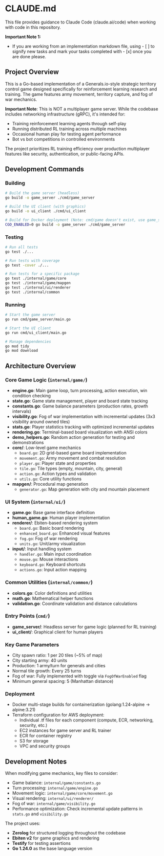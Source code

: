 # CLAUDE.md

This file provides guidance to Claude Code (claude.ai/code) when working with code in this repository.

**Important Note 1:** 
- If you are working from an implementation markdown file, using - [ ] to signify new tasks and mark your tasks completed with - [x] once you are done please. 

## Project Overview

This is a Go-based implementation of a Generals.io-style strategic territory control game designed specifically for reinforcement learning research and training. The game features army movement, territory capture, and fog of war mechanics. 

**Important Note**: This is NOT a multiplayer game server. While the codebase includes networking infrastructure (gRPC), it's intended for:
- Training reinforcement learning agents through self-play
- Running distributed RL training across multiple machines
- Occasional human play for testing agent performance
- Bot vs bot competitions in controlled environments

The project prioritizes RL training efficiency over production multiplayer features like security, authentication, or public-facing APIs.

## Development Commands

### Building
```bash
# Build the game server (headless)
go build -o game_server ./cmd/game_server

# Build the UI client (with graphics)
go build -o ui_client ./cmd/ui_client

# Build for Docker deployment (Note: cmd/game doesn't exist, use game_server)
CGO_ENABLED=0 go build -o game_server ./cmd/game_server
```

### Testing
```bash
# Run all tests
go test ./...

# Run tests with coverage
go test -cover ./...

# Run tests for a specific package
go test ./internal/game/core
go test ./internal/game/mapgen
go test ./internal/ui/renderer
go test ./internal/common
```

### Running
```bash
# Start the game server
go run cmd/game_server/main.go

# Start the UI client
go run cmd/ui_client/main.go

# Manage dependencies
go mod tidy
go mod download
```

## Architecture Overview

### Core Game Logic (`internal/game/`)
- **engine.go**: Main game loop, turn processing, action execution, win condition checking
- **state.go**: Game state management, player and board state tracking
- **constants.go**: Game balance parameters (production rates, growth intervals)
- **visibility.go**: Fog of war implementation with incremental updates (3x3 visibility around owned tiles)
- **stats.go**: Player statistics tracking with optimized incremental updates
- **rendering.go**: Terminal-based board visualization with ANSI colors
- **demo_helpers.go**: Random action generation for testing and demonstrations
- **core/**: Low-level game mechanics
  - `board.go`: 2D grid-based game board implementation
  - `movement.go`: Army movement and combat resolution
  - `player.go`: Player state and properties
  - `tile.go`: Tile types (empty, mountain, city, general)
  - `action.go`: Action types and validation
  - `utils.go`: Core utility functions
- **mapgen/**: Procedural map generation
  - `generator.go`: Map generation with city and mountain placement

### UI System (`internal/ui/`)
- **game.go**: Base game interface definition
- **human_game.go**: Human player implementation
- **renderer/**: Ebiten-based rendering system
  - `board.go`: Basic board rendering
  - `enhanced_board.go`: Enhanced visual features
  - `fog.go`: Fog of war rendering
  - `units.go`: Unit/army visualization
- **input/**: Input handling system
  - `handler.go`: Main input coordination
  - `mouse.go`: Mouse interactions
  - `keyboard.go`: Keyboard shortcuts
  - `actions.go`: Input action mapping

### Common Utilities (`internal/common/`)
- **colors.go**: Color definitions and utilities
- **math.go**: Mathematical helper functions
- **validation.go**: Coordinate validation and distance calculations

### Entry Points (`cmd/`)
- **game_server/**: Headless server for game logic (planned for RL training)
- **ui_client/**: Graphical client for human players

### Key Game Parameters
- City spawn ratio: 1 per 20 tiles (~5% of map)
- City starting army: 40 units
- Production: 1 army/turn for generals and cities
- Normal tile growth: Every 25 turns
- Fog of war: Fully implemented with toggle via `FogOfWarEnabled` flag
- Minimum general spacing: 5 (Manhattan distance)

### Deployment
- Docker multi-stage builds for containerization (golang:1.24-alpine → alpine:3.21)
- Terraform configuration for AWS deployment:
  - Individual .tf files for each component (compute, ECR, networking, security, etc.)
  - EC2 instances for game server and RL trainer
  - ECR for container registry
  - S3 for storage
  - VPC and security groups

## Development Notes

When modifying game mechanics, key files to consider:
- Game balance: `internal/game/constants.go`
- Turn processing: `internal/game/engine.go`
- Movement logic: `internal/game/core/movement.go`
- Visual rendering: `internal/ui/renderer/`
- Fog of war: `internal/game/visibility.go`
- Performance optimization: Check incremental update patterns in `stats.go` and `visibility.go`

The project uses:
- **Zerolog** for structured logging throughout the codebase
- **Ebiten v2** for game graphics and rendering
- **Testify** for testing assertions
- **Go 1.24.0** as the base language version